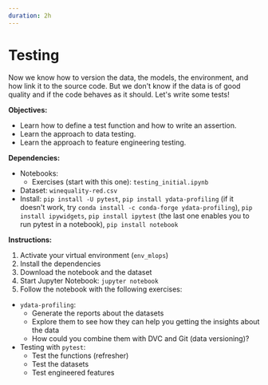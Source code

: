 ```yaml
---
duration: 2h
---
```


# Testing

Now we know how to version the data, the models, the environment, and how link it to the source code. But we don't know if the data is of good quality and if the code behaves as it should. Let's write some tests!

**Objectives:**

- Learn how to define a test function and how to write an assertion.
- Learn the approach to data testing.
- Learn the approach to feature engineering testing.

**Dependencies:**

- Notebooks:
  - Exercises (start with this one): `testing_initial.ipynb`
- Dataset: `winequality-red.csv`
- Install: `pip install -U pytest`, `pip install ydata-profiling` (if it doesn't work, try `conda install -c conda-forge ydata-profiling`), `pip install ipywidgets`, `pip install ipytest` (the last one enables you to run pytest in a notebook), `pip install notebook`

**Instructions:**

1. Activate your virtual environment (`env_mlops`)
2. Install the dependencies
3. Download the notebook and the dataset
4. Start Jupyter Notebook: `jupyter notebook`
5. Follow the notebook with the following exercises:
  - `ydata-profiling`:
    - Generate the reports about the datasets
    - Explore them to see how they can help you getting the insights about the data
    - How could you combine them with DVC and Git (data versioning)?
  - Testing with `pytest`:
    - Test the functions (refresher)
    - Test the datasets
    - Test engineered features
